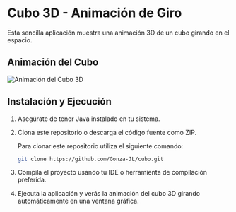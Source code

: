 # Cubo 3D - Animación de Giro

Esta sencilla aplicación muestra una animación 3D de un cubo girando en el espacio.

## Animación del Cubo

![Animación del Cubo 3D](gifs/cubo.gif)

## Instalación y Ejecución

1. Asegúrate de tener Java instalado en tu sistema.
2. Clona este repositorio o descarga el código fuente como ZIP.

    Para clonar este repositorio utiliza el siguiente comando:
    
    ```bash 
    git clone https://github.com/Gonza-JL/cubo.git
    ```

3. Compila el proyecto usando tu IDE o herramienta de compilación preferida.
4. Ejecuta la aplicación y verás la animación del cubo 3D girando automáticamente en una ventana gráfica.
